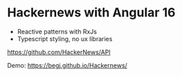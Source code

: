 # Hackernews with Angular 16

- Reactive patterns with RxJs
- Typescript styling, no ux libraries

<https://github.com/HackerNews/API>

Demo: <https://begj.github.io/Hackernews/>
